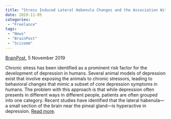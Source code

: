 ```yaml
---
title: "Stress Induced Lateral Habenula Changes and the Association With Depressive Behavior in Mice"
date: 2019-11-05
categories:
 - "Freelance"
tags:
 - "News"
 - "BrainPost" 
 - "Scicomm"
---
```


<!--more-->

[BrainPost](https://www.brainpost.co/), 5 November 2019

Chronic stress has been identified as a prominent risk factor for the development of depression in humans. Several animal models of depression exist that involve exposing the animals to chronic stressors, leading to behavioral changes that mimic a subset of core depression symptoms in humans. The problem with this approach is that while depression often presents in different ways in different people, patients are often grouped into one category. Recent studies have identified that the lateral habenula—a small section of the brain near the pineal gland—is hyperactive in depression. [Read more](https://www.brainpost.co/weekly-brainpost/2019/11/5/stress-induced-lateral-habenula-changes-and-the-association-with-depressive-behavior-in-mice). 